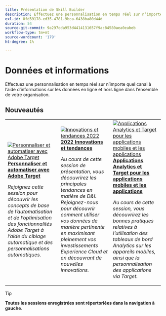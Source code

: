 ```yaml
---
title: Présentation de Skill Builder
description: Effectuez une personnalisation en temps réel sur n’importe quel canal à l’aide d’informations sur les données en ligne et hors ligne dans l’ensemble de votre organisation.
exl-id: 8fd59178-ed35-4781-9bca-6438ba80d44d
duration: 54
source-git-commit: 9a297cda953d4414131657f9ac84580aea0eabeb
workflow-type: tm+mt
source-wordcount: '179'
ht-degree: 1%

---
```


# Données et informations

Effectuez une personnalisation en temps réel sur n’importe quel canal à l’aide d’informations sur les données en ligne et hors ligne dans l’ensemble de votre organisation.

## Nouveautés

<table>
<tr>
  <td>
    <a href="https://experienceleague.adobe.com/docs/events/skill-builder-recordings/data-and-insights/2022/personalize.html?lang=fr">
      <img alt="Personnaliser et automatiser avec Adobe Target" src="https://video.tv.adobe.com/v/3457380?format=jpeg&captions=fre_fr" />
    </a>
     <div>
      <a href="https://experienceleague.adobe.com/docs/events/skill-builder-recordings/data-and-insights/2022/personalize.html?lang=fr">
        <strong>Personnaliser et automatiser avec Adobe Target</strong>
      </a>
    </div>
    <p>
    <em>Rejoignez cette session pour découvrir les concepts de base de l’automatisation et de l’optimisation des fonctionnalités Adobe Target à l’aide du ciblage automatique et des personnalisations automatiques.</em>
    <p>
  </td>
  <td>
    <a href="https://experienceleague.adobe.com/docs/events/skill-builder-recordings/data-and-insights/2022/innovations.html?lang=fr">
      <img alt="Innovations et tendances 2022" src="https://video.tv.adobe.com/v/343818?format=jpeg" />
    </a>
     <div>
      <a href="https://experienceleague.adobe.com/docs/events/skill-builder-recordings/data-and-insights/2022/innovations.html?lang=fr">
        <strong>2022 Innovations et tendances</strong>
      </a>
    </div>
    <p>
    <em>Au cours de cette session de présentation, vous découvrirez les principales tendances en matière de D&amp;I. Rejoignez-nous pour découvrir comment utiliser vos données de manière pertinente en maximisant pleinement vos investissements Experience Cloud et en découvrant de nouvelles innovations.</em>
    <p>
  </td>  
  <td>
    <a href="https://experienceleague.adobe.com/docs/events/skill-builder-recordings/data-and-insights/2022/mobile-and-apps.html?lang=fr">
      <img alt="Applications Analytics et Target pour les applications mobiles et les applications" src="https://video.tv.adobe.com/v/343819?format=jpeg" />
    </a>
     <div>
      <a href="https://experienceleague.adobe.com/docs/events/skill-builder-recordings/data-and-insights/2022/mobile-and-apps.html?lang=fr">
        <strong> Applications Analytics et Target pour les applications mobiles et les applications </strong>
      </a>
    </div>
    <p>
    <em>Au cours de cette session, vous découvrirez les bonnes pratiques relatives à l’utilisation des tableaux de bord Analytics sur les appareils mobiles, ainsi que la personnalisation des applications via Target.</em>
    <p>
  </td>
</tr>
</table>

>[!TIP]
>
>**Toutes les sessions enregistrées sont répertoriées dans la navigation à gauche**.
